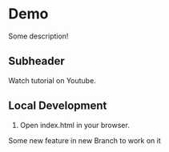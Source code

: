 # Demo 

Some description! 

## Subheader 

Watch tutorial on Youtube.


## Local Development 

1. Open index.html in your browser.
 

Some new feature in new Branch to work on it
